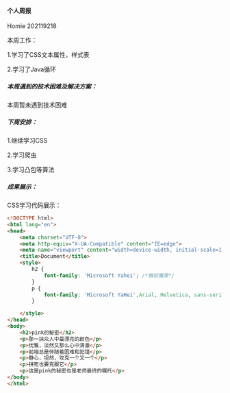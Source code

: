 #### 个人周报

Homie 202119218

本周工作：

1.学习了CSS文本属性，样式表

2.学习了Java循环

##### 本周遇到的技术困难及解决方案：

本周暂未遇到技术困难

##### 下周安排：

1.继续学习CSS

2.学习爬虫

3.学习凸包等算法

##### 成果展示：

CSS学习代码展示：

```html
<!DOCTYPE html>
<html lang="en">
<head>
    <meta charset="UTF-8">
    <meta http-equiv="X-UA-Compatible" content="IE=edge">
    <meta name="viewport" content="width=device-width, initial-scale=1.0">
    <title>Document</title>
    <style>
        h2 {
            font-family: 'Microsoft Yahei'; /*微软雅黑*/
        }
        p {
            font-family: 'Microsoft YaHei',Arial, Helvetica, sans-serif;
        }

    </style>
</head>
<body>
    <h2>pink的秘密</h2>
    <p>那一抹众人中最漂亮的颜色</p>
    <p>优雅，淡然又那么心中清澈</p>
    <p>前端总是伴随着困难和犯错</p>
    <p>静心，坦然，攻克一个又一个</p>
    <p>拼死也要克服它</p>
    <p>这是pink的秘密也是老师最终的嘱托</p>
</body>
</html>
```

